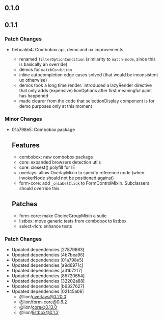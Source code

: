 ## 0.1.0

## 0.1.1

### Patch Changes

- 0ebca5b4: Combobox api, demo and ux improvements

  - renamed `filterOptionCondition` (similarity to `match-mode`, since this is basically an override)
  - demos for `matchCondition`
  - inline autocompletion edge cases solved (that would be inconsistent ux otherwise)
  - demos took a long time render: introduced a lazyRender directive that only adds (expensive) lionOptions after first meaningful paint has happened
  - made clearer from the code that selectionDisplay component is for demo purposes only at this moment

### Minor Changes

- 01a798e5: Combobox package

  ## Features

  - combobox: new combobox package
  - core: expanded browsers detection utils
  - core: closest() polyfill for IE
  - overlays: allow OverlayMixin to specify reference node (when invokerNode should not be positioned against)
  - form-core: add `_onLabelClick` to FormControlMixin. Subclassers should override this

  ## Patches

  - form-core: make ChoiceGroupMixin a suite
  - listbox: move generic tests from combobox to listbox
  - select-rich: enhance tests

### Patch Changes

- Updated dependencies [27879863]
- Updated dependencies [4b7bea96]
- Updated dependencies [01a798e5]
- Updated dependencies [a9d6971c]
- Updated dependencies [a31b7217]
- Updated dependencies [85720654]
- Updated dependencies [32202a88]
- Updated dependencies [b9327627]
- Updated dependencies [02145a06]
  - @lion/overlays@0.20.0
  - @lion/form-core@0.6.2
  - @lion/core@0.13.0
  - @lion/listbox@0.1.2
